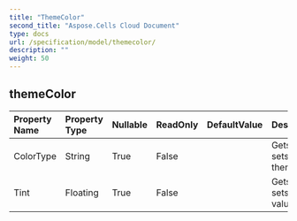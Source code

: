 ```yaml
---
title: "ThemeColor"
second_title: "Aspose.Cells Cloud Document"
type: docs
url: /specification/model/themecolor/
description: ""
weight: 50
---
```


## **themeColor**

 

| Property Name | Property Type | Nullable |  ReadOnly | DefaultValue | Description | 
| :- | :- | :- |:- |  :- | :- |
| ColorType | String | True |  False |  | Gets and sets the theme type.  |  
| Tint | Floating | True |  False |  | Gets and sets the tint value.  |  

